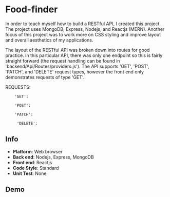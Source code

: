 # Food-finder
In order to teach myself how to build a RESTful API, I created this project. The project uses MongoDB, Express, Nodejs, and Reactjs (MERN). Another focus of this project was to work more on CSS styling and improve layout and overall aesthetics of my applications.

  The layout of the RESTful API was broken down into routes for good practice. In this particular API, there was only one endpoint so this is fairly straight forward (the request handling can be found in 'backend/Api/Routes/providers.js'). The API supports 'GET', 'POST', 'PATCH', and 'DELETE' request types, however the front end only demonstrates requests of type 'GET'. 
  
 REQUESTS:
 
  ```
      'GET':
  ```
  
  ```
      'POST':
  ```

  ```
      'PATCH':
  ```
  
  ```
       'DELETE':
  ```

Info
---
* **Platform**: Web browser
* **Back end**: Nodejs, Express, MongoDB
* **Front end**: Reactjs
* **Code Style**: Standard
* **Unit Test**: None

Demo
---
